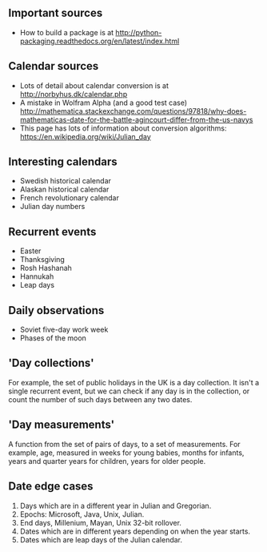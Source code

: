 ## Important sources
 - How to build a package is at http://python-packaging.readthedocs.org/en/latest/index.html

## Calendar sources
 - Lots of detail about calendar conversion is at http://norbyhus.dk/calendar.php
 - A mistake in Wolfram Alpha (and a good test case) http://mathematica.stackexchange.com/questions/97818/why-does-mathematicas-date-for-the-battle-agincourt-differ-from-the-us-navys
 - This page has lots of information about conversion algorithms: https://en.wikipedia.org/wiki/Julian_day

## Interesting calendars
 - Swedish historical calendar
 - Alaskan historical calendar
 - French revolutionary calendar
 - Julian day numbers

## Recurrent events
 - Easter
 - Thanksgiving
 - Rosh Hashanah
 - Hannukah
 - Leap days

## Daily observations
 - Soviet five-day work week
 - Phases of the moon

## 'Day collections'
 For example, the set of public holidays in the UK is a day collection. It isn't a single recurrent event, but we can check if any day is in the collection, or count the number of such days between any two dates.

## 'Day measurements'
 A function from the set of pairs of days, to a set of measurements. For example, age, measured in weeks for young babies, months for infants, years and quarter years for children, years for older people.

## Date edge cases
 1. Days which are in a different year in Julian and Gregorian.
 2. Epochs: Microsoft, Java, Unix, Julian.
 3. End days, Millenium, Mayan, Unix 32-bit rollover.
 4. Dates which are in different years depending on when the year starts.
 5. Dates which are leap days of the Julian calendar.
